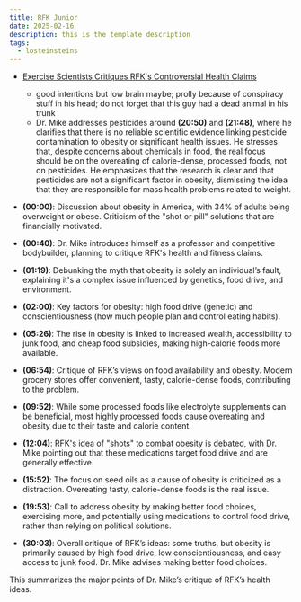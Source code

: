 ```yaml
---
title: RFK Junior
date: 2025-02-16
description: this is the template description
tags:
  - losteinsteins
---
```

- [Exercise Scientists Critiques RFK's Controversial Health Claims](https://youtu.be/hPJcpmsKayE?si=v13Qr-qTbYZmLI3A)
	- good intentions but low brain maybe; prolly because of conspiracy stuff in his head; do not forget that this guy had a dead animal in his trunk
	- Dr. Mike addresses pesticides around **(20:50)** and **(21:48)**, where he clarifies that there is no reliable scientific evidence linking pesticide contamination to obesity or significant health issues. He stresses that, despite concerns about chemicals in food, the real focus should be on the overeating of calorie-dense, processed foods, not on pesticides. He emphasizes that the research is clear and that pesticides are not a significant factor in obesity, dismissing the idea that they are responsible for mass health problems related to weight.

- **(00:00)**: Discussion about obesity in America, with 34% of adults being overweight or obese. Criticism of the "shot or pill" solutions that are financially motivated.
- **(00:40)**: Dr. Mike introduces himself as a professor and competitive bodybuilder, planning to critique RFK's health and fitness claims.
- **(01:19)**: Debunking the myth that obesity is solely an individual’s fault, explaining it's a complex issue influenced by genetics, food drive, and environment.
- **(02:00)**: Key factors for obesity: high food drive (genetic) and conscientiousness (how much people plan and control eating habits).
- **(05:26)**: The rise in obesity is linked to increased wealth, accessibility to junk food, and cheap food subsidies, making high-calorie foods more available.
- **(06:54)**: Critique of RFK’s views on food availability and obesity. Modern grocery stores offer convenient, tasty, calorie-dense foods, contributing to the problem.
- **(09:52)**: While some processed foods like electrolyte supplements can be beneficial, most highly processed foods cause overeating and obesity due to their taste and calorie content.
- **(12:04)**: RFK's idea of "shots" to combat obesity is debated, with Dr. Mike pointing out that these medications target food drive and are generally effective.
- **(15:52)**: The focus on seed oils as a cause of obesity is criticized as a distraction. Overeating tasty, calorie-dense foods is the real issue.
- **(19:53)**: Call to address obesity by making better food choices, exercising more, and potentially using medications to control food drive, rather than relying on political solutions.
- **(30:03)**: Overall critique of RFK’s ideas: some truths, but obesity is primarily caused by high food drive, low conscientiousness, and easy access to junk food. Dr. Mike advises making better food choices.

This summarizes the major points of Dr. Mike’s critique of RFK’s health ideas.